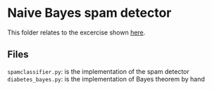 # Naive Bayes spam detector

This folder relates to the excercise shown [here](https://github.com/udacity/machine-learning/blob/master/projects/practice_projects/naive_bayes_tutorial/Naive_Bayes_tutorial.ipynb).

## Files
`spamclassifier.py`: is the implementation of the spam detector
`diabetes_bayes.py`: is the implementation of Bayes theorem by hand